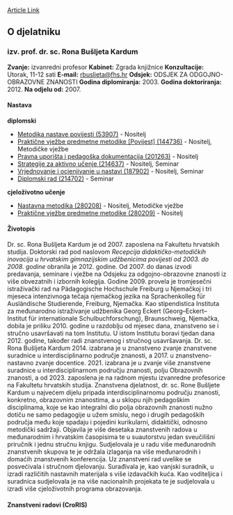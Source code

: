 [Article Link](https://www.fhs.hr/djelatnik/rona.busljeta_kardum)

## O djelatniku
###  izv. prof. dr. sc. Rona Bušljeta Kardum 
**Zvanje:**
izvanredni profesor 
**Kabinet:**
Zgrada knjižnice
**Konzultacije:**
Utorak, 11-12 sati
**E-mail:**
[rbusljeta@fhs.hr](javascript:startMail\('oefhwygr@nus.feu'\);)
**Odsjek:**
ODSJEK ZA ODGOJNO-OBRAZOVNE ZNANOSTI 
**Godina diplomiranja:**
2003.
**Godina doktoriranja:**
2012.
**Na odjelu od:**
2007.
#### Nastava
**diplomski**
  * [Metodika nastave povijesti (53907)](https://www.fhs.hr/predmet/mnp_a) - Nositelj
  * [Praktične vježbe predmetne metodike [Povijest] (144736)](https://www.fhs.hr/predmet/pvpmp_c) - Nositelj, Metodičke vježbe
  * [Pravna uporišta i pedagoška dokumentacija (201263)](https://www.fhs.hr/predmet/pupd_b) - Nositelj
  * [Strategije za aktivno učenje (214637)](https://www.fhs.hr/predmet/szau_a) - Nositelj, Seminar
  * [Vrjednovanje i ocjenjivanje u nastavi (187902)](https://www.fhs.hr/predmet/voun) - Nositelj, Seminar
  * [Diplomski rad (214702)](https://www.fhs.hr/predmet/diprad_e) - Seminar


**cjeloživotno učenje**
  * [Nastavna metodika (280208)](https://www.fhs.hr/predmet/nasmet) - Nositelj, Metodičke vježbe
  * [Praktične vježbe predmetne metodike (280209)](https://www.fhs.hr/predmet/pvpm) - Nositelj


#### Životopis
Dr. sc. Rona Bušljeta Kardum je od 2007. zaposlena na Fakultetu hrvatskih studija. Doktorski rad pod naslovom _Recepcija didaktičko-metodičkih inovacija u hrvatskim gimnazijskim udžbenicima povijesti od 2003. do 2008. godine_ obranila je 2012. godine. Od 2007. do danas izvodi predavanja, seminare i vježbe na Odsjeku za odgojno-obrazovne znanosti iz više obvezatnih i izbornih kolegija.
Godine 2009. provela je tromjesečni istraživački rad na Pädagogische Hochschule Freiburg u Njemačkoj i tri mjeseca intenzivnoga tečaja njemačkog jezika na Sprachenkolleg für Ausländische Studierende, Freiburg, Njemačka. Kao stipendistica Instituta za međunarodno istraživanje udžbenika Georg Eckert (Georg–Eckert–Institut für internationale Schulbuchforschung), Braunschweig, Njemačka, dobila je priliku 2010. godine u razdoblju od mjesec dana, znanstveno se i stručno usavršavati na tom Institutu. U istom Institutu boravi tjedan dana 2012. godine, također radi znanstvenog i stručnog usavršavanja.
Dr. sc. Rona Bušljeta Kardum 2014. izabrana je u znanstveno zvanje znanstvene suradnice u interdisciplinarno područje znanosti, a 2017. u znanstveno-nastavno zvanje docentice. 2021. izabrana je u zvanje više znanstvene suradnice u interdisciplinarnom području znanosti, polju Obrazovnih znanosti, a od 2023. zaposlena je na radnom mjestu izvanredne profesorice na Fakultetu hrvatskih studija.
Znanstvena djelatnost, dr. sc. Rone Bušljete Kardum u najvećem dijelu pripada interdisciplinarnomu području znanosti, konkretno, obrazovnim znanostima, a u sklopu njih pedagoškim disciplinama, koje se kao integralni dio polja obrazovnih znanosti nužno dotiču ne samo pedagogije u užem smislu, nego i drugih pedagoških područja među koje spadaju i pojedini kurikularni, didaktički, odnosno metodički sadržaji. Objavila je više desetaka znanstvenih radova u međunarodnim i hrvatskim časopisima te u suautorstvu jedan sveučilišni priručnik i jednu stručnu knjigu. Sudjelovala je u radu više međunarodnih znanstvenih skupova te je održala izlaganja na više međunarodnih i domaćih znanstvenih konferencija.
Uz znanstveni rad uvelike se posvećivala i stručnom djelovanju. Surađivala je, kao vanjski suradnik, u izradi različitih nastavnih materijala s više izdavačkih kuća. Kao voditeljica i suradnica sudjelovala je na više nacionalnih projekata te je sudjelovala u izradi više cjeloživotnih programa obrazovanja. 
#### Znanstveni radovi (CroRIS)

